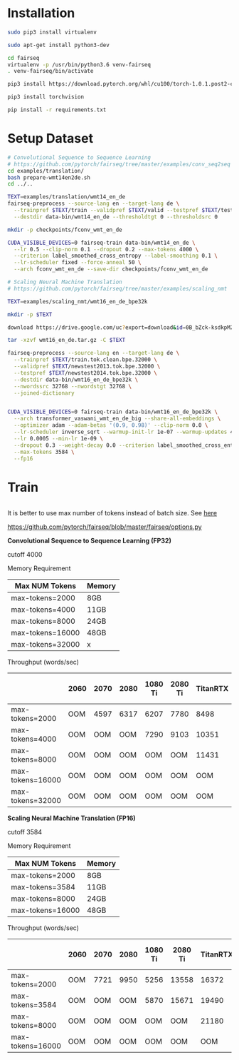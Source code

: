 Installation
===

```bash
sudo pip3 install virtualenv

sudo apt-get install python3-dev

cd fairseq
virtualenv -p /usr/bin/python3.6 venv-fairseq
. venv-fairseq/bin/activate

pip3 install https://download.pytorch.org/whl/cu100/torch-1.0.1.post2-cp36-cp36m-linux_x86_64.whl

pip3 install torchvision

pip install -r requirements.txt

```


Setup Dataset
===


```bash
# Convolutional Sequence to Sequence Learning
# https://github.com/pytorch/fairseq/tree/master/examples/conv_seq2seq
cd examples/translation/
bash prepare-wmt14en2de.sh
cd ../..

TEXT=examples/translation/wmt14_en_de
fairseq-preprocess --source-lang en --target-lang de \
  --trainpref $TEXT/train --validpref $TEXT/valid --testpref $TEXT/test \
  --destdir data-bin/wmt14_en_de --thresholdtgt 0 --thresholdsrc 0

mkdir -p checkpoints/fconv_wmt_en_de

CUDA_VISIBLE_DEVICES=0 fairseq-train data-bin/wmt14_en_de \
  --lr 0.5 --clip-norm 0.1 --dropout 0.2 --max-tokens 4000 \
  --criterion label_smoothed_cross_entropy --label-smoothing 0.1 \
  --lr-scheduler fixed --force-anneal 50 \
  --arch fconv_wmt_en_de --save-dir checkpoints/fconv_wmt_en_de

```

```bash
# Scaling Neural Machine Translation
# https://github.com/pytorch/fairseq/tree/master/examples/scaling_nmt

TEXT=examples/scaling_nmt/wmt16_en_de_bpe32k

mkdir -p $TEXT

download https://drive.google.com/uc?export=download&id=0B_bZck-ksdkpM25jRUN2X2UxMm8

tar -xzvf wmt16_en_de.tar.gz -C $TEXT

fairseq-preprocess --source-lang en --target-lang de \
  --trainpref $TEXT/train.tok.clean.bpe.32000 \
  --validpref $TEXT/newstest2013.tok.bpe.32000 \
  --testpref $TEXT/newstest2014.tok.bpe.32000 \
  --destdir data-bin/wmt16_en_de_bpe32k \
  --nwordssrc 32768 --nwordstgt 32768 \
  --joined-dictionary


CUDA_VISIBLE_DEVICES=0 fairseq-train data-bin/wmt16_en_de_bpe32k \
  --arch transformer_vaswani_wmt_en_de_big --share-all-embeddings \
  --optimizer adam --adam-betas '(0.9, 0.98)' --clip-norm 0.0 \
  --lr-scheduler inverse_sqrt --warmup-init-lr 1e-07 --warmup-updates 4000 \
  --lr 0.0005 --min-lr 1e-09 \
  --dropout 0.3 --weight-decay 0.0 --criterion label_smoothed_cross_entropy --label-smoothing 0.1 \
  --max-tokens 3584 \
  --fp16
```


Train
===


```bash


```

It is better to use max number of tokens instead of batch size. See [here](https://github.com/pytorch/fairseq/issues/143)

https://github.com/pytorch/fairseq/blob/master/fairseq/options.py


**Convolutional Sequence to Sequence Learning (FP32)**

cutoff 4000

Memory Requirement

| Max NUM Tokens | Memory  |
|---|---|
| max-tokens=2000 | 8GB |
| max-tokens=4000 | 11GB |
| max-tokens=8000 | 24GB |
| max-tokens=16000 | 48GB |
| max-tokens=32000 | x |

Throughput (words/sec) 

|   | 2060  | 2070  | 2080  |  1080 Ti | 2080 Ti | TitanRTX | Quadro RTX 6000 | V100 | Quadro RTX 8000 |
|---|---|---|---|---|---|---|---|---|---|
| max-tokens=2000  | OOM | 4597 | 6317 | 6207 | 7780 | 8498 | 7407 |  | 7507 |
| max-tokens=4000  | OOM | OOM | OOM | 7290 | 9103 | 10351 | 10157 |  | 10307 |
| max-tokens=8000  | OOM | OOM | OOM | OOM | OOM | 11431 | 11073 |  | 10857 |
| max-tokens=16000  | OOM | OOM | OOM | OOM | OOM | OOM | OOM |  | 11014 |
| max-tokens=32000 | OOM | OOM | OOM | OOM | OOM | OOM | OOM |  | OOM |


**Scaling Neural Machine Translation (FP16)**

cutoff 3584

Memory Requirement

| Max NUM Tokens | Memory  |
|---|---|
| max-tokens=2000 | 8GB |
| max-tokens=3584 | 11GB |
| max-tokens=8000 | 24GB |
| max-tokens=16000 | 48GB | 

Throughput (words/sec) 

|   | 2060  | 2070  | 2080  |  1080 Ti | 2080 Ti | TitanRTX | Quadro RTX 6000 | V100 | Quadro RTX 8000 |
|---|---|---|---|---|---|---|---|---|---|
| max-tokens=2000  | OOM | 7721 | 9950 | 5256 | 13558 | 16372 | 16200 |  | 16099 |
| max-tokens=3584  | OOM | OOM | OOM | 5870 | 15671 | 19490 | 19596 |  | 19740 |
| max-tokens=8000  | OOM | OOM | OOM | OOM | OOM | 21180 | 20500 |  | 20539  |
| max-tokens=16000 | OOM | OOM | OOM | OOM | OOM | OOM | OOM |  | 22450 |
